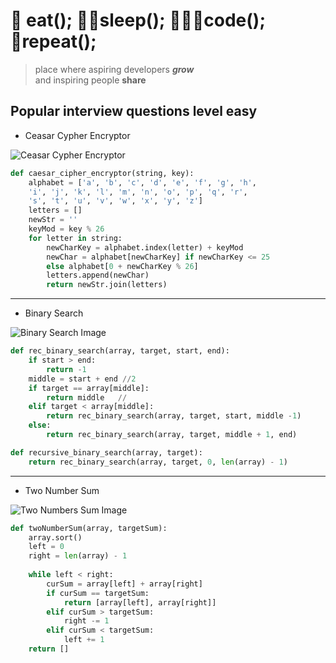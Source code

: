 # 🍲 eat(); 🛌🏼sleep(); 👩🏼‍💻code(); 🔁repeat(); 

> place where aspiring developers ***grow***  
 and inspiring people **share**

 ## Popular interview questions level easy 

- Ceasar Cypher Encryptor

 ![Ceasar Cypher Encryptor](https://gkaccess.com/wp-content/uploads/2020/01/Caesar_Cipher_GateKeeper_security_compliance_proximity_authentication_2fa_mfa-768x803.jpg)


```python
def caesar_cipher_encryptor(string, key):       
    alphabet = ['a', 'b', 'c', 'd', 'e', 'f', 'g', 'h', 
    'i', 'j', 'k', 'l', 'm', 'n', 'o', 'p', 'q', 'r', 
    's', 't', 'u', 'v', 'w', 'x', 'y', 'z']     
    letters = []        
    newStr = ''     
    keyMod = key % 26       
    for letter in string:       
        newCharKey = alphabet.index(letter) + keyMod        
        newChar = alphabet[newCharKey] if newCharKey <= 25        
        else alphabet[0 + newCharKey % 26]       
        letters.append(newChar)     
        return newStr.join(letters)
```

_____________________________________________________________________

- Binary Search

 ![Binary Search Image](https://www.freecodecamp.org/news/content/images/size/w1000/2023/07/image-65.png)

```python 
def rec_binary_search(array, target, start, end):   
    if start > end:     
        return -1
    middle = start + end //2        
    if target == array[middle]:     
        return middle   //
    elif target < array[middle]:        
        return rec_binary_search(array, target, start, middle -1)       
    else:       
        return rec_binary_search(array, target, middle + 1, end)
```

```python 
def recursive_binary_search(array, target):      
    return rec_binary_search(array, target, 0, len(array) - 1)
```
______________________________________________________________________

- Two Number Sum

 ![Two Numbers Sum Image](https://miro.medium.com/v2/resize:fit:720/format:webp/0*kzet3Y1ff07dH1g7.png)

```python 
def twoNumberSum(array, targetSum):
    array.sort()
    left = 0
    right = len(array) - 1
   
    while left < right:
        curSum = array[left] + array[right]
        if curSum == targetSum:
            return [array[left], array[right]]
        elif curSum > targetSum:
            right -= 1
        elif curSum < targetSum:
            left += 1
    return []
```






